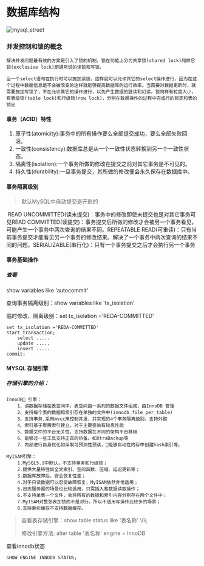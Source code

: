 # 数据库结构

![mysql_struct](/Users/tianbeiping1/Documents/study/doucument/database/mysql/imgs/mysql_struct.jpg)





### 并发控制和锁的概念

```
解决并发问题最有效的方案是引入了锁的机制，锁在功能上分为共享锁(shared lock)和排它锁(exclusive lock)即通常说的读锁和写锁。

当一个select语句在执行时可以施加读锁，这样就可以允许其它的select操作进行，因为在这个过程中数据信息是不会被改变的这样就能够提高数据库的运行效率。当需要对数据更新时，就需要施加写锁了，不在允许其它的操作进行，以免产生数据的脏读和幻读。锁同样有粒度大小，有表级锁(table lock)和行级锁(row lock)，分别在数据操作的过程中完成行的锁定和表的锁定

```



#### 事务（ACID）特性

1.  原子性(atomicity):事务中的所有操作要么全部提交成功，要么全部失败回滚。
2. 一致性(consistency):数据库总是从一个一致性状态转换到另一个一致性状态。
3. 隔离性(isolation):一个事务所做的修改在提交之前对其它事务是不可见的。
4.  持久性(durability):一旦事务提交，其所做的修改便会永久保存在数据库中。

#### 事务隔离级别

>  默认MySQL中自动提交是开启的

​    READ UNCOMMITTED(读未提交)：事务中的修改即使未提交也是对其它事务可见
​    READ COMMITTED(读提交)：事务提交后所做的修改才会被另一个事务看见，可能产生一个事务中两次查询的结果不同。
​    REPEATABLE READ(可重读)：只有当前事务提交才能看见另一个事务的修改结果。解决了一个事务中两次查询的结果不同的问题。
​    SERIALIZABLE(串行化)：只有一个事务提交之后才会执行另一个事务

#### 事务基础操作

##### 查看

show variables like 'autocommit'

查询事务隔离级别：show variables like 'tx_isolation'

临时修改、隔离级别：set tx_isolation ='REDA-COMMITTED'

```
set tx_isolation ='REDA-COMMITTED'
start transaction;
	select .....
	update .....
	insert .....
commit;
```

#### MYSQL 存储引擎

##### 存储引擎的介绍：

```
InnoDB 引擎：
    1、讲数据存储在表空间中，表空间由一系列的数据文件组成，由InnoDB 管理
    2、支持每个表的数据和索引存在单独的文件中(innodb_file_per_table)
    3、支持事务,采用mvcc来控制并发，并实现的4个事务隔离级别，支持外键
    4、索引基于聚簇索引建立，对于主键查询有较高性能
    5、数据文件的平台无关性，支持数据在不同的架构平台移植
    6、能够过一些工具支持正真的热备。如XtraBackup等
    7、内部进行自身优化如采取可预测性预读，能够自动在内存中创建hash索引等。

MyISAM引擎：
    1.MySQL5.1中默认，不支持事务和行级锁；
    2.提供大量特性如全文索引、空间函数、压缩、延迟更新等；
    3.数据库故障后，安全恢复性差；
    4.对于只读数据可以忍受故障恢复，MyISAM依然非常适用；
    5.日志服务器的场景也比较适用，只需插入和数据读取操作；
    6.不支持单表一个文件，会将所有的数据和索引内容分别存在两个文件中；
    7.MyISAM对整张表加锁而不是对行，所以不适用写操作比较多的场景；
    8.支持索引缓存不支持数据缓存。

```

>  查看表存储引擎：show table status like '表名称'  \G;
>
> 修改引擎方法:      alter table '表名称' engine = InnoDB

查看innodb状态

```
SHOW ENGINE INNODB STATUS;
```

